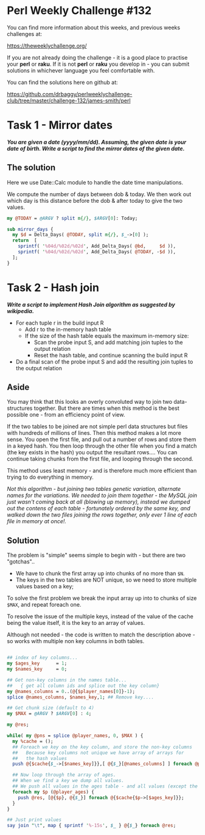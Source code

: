 # Perl Weekly Challenge #132

You can find more information about this weeks, and previous weeks challenges at:

  https://theweeklychallenge.org/

If you are not already doing the challenge - it is a good place to practise your
**perl** or **raku**. If it is not **perl** or **raku** you develop in - you can
submit solutions in whichever language you feel comfortable with.

You can find the solutions here on github at:

https://github.com/drbaggy/perlweeklychallenge-club/tree/master/challenge-132/james-smith/perl

# Task 1 - Mirror dates

***You are given a date (yyyy/mm/dd). Assuming, the given date is your date of birth. Write a script to find the mirror dates of the given date.***

## The solution

Here we use Date::Calc module to handle the date time manipulations.

We compute the number of days between dob & today. We then work out which day is this distance before the dob & after today to give the two values.
```perl
my @TODAY = @ARGV ? split m{/}, $ARGV[0]: Today;

sub mirror_days {
  my $d = Delta_Days( @TODAY, split m{/}, $_->[0] );
  return  [
    sprintf( '%04d/%02d/%02d', Add_Delta_Days( @bd,     $d )),
    sprintf( '%04d/%02d/%02d', Add_Delta_Days( @TODAY, -$d )),
  ];
}
```

# Task 2 - Hash join

***Write a script to implement Hash Join algorithm as suggested by wikipedia.***

 * For each tuple r in the build input R
   * Add r to the in-memory hash table
   * If the size of the hash table equals the maximum in-memory size:
     * Scan the probe input S, and add matching join tuples to the output relation
     * Reset the hash table, and continue scanning the build input R
 * Do a final scan of the probe input S and add the resulting join tuples to the output relation

## Aside

You may think that this looks an overly convoluted way to join two data-structures together. But there are times when this method is the
best possible one - from an efficiency point of view.

If the two tables to be joined are not simple perl data structures but files with hundreds of millions of lines. Then this method makes a lot
more sense. You open the first file, and pull out a number of rows and store them in a keyed hash. You then loop through the other file
when you find a match (the key exists in the hash) you output the resultant rows.... You can continue taking chunks from the first file, and looping through the second.

This method uses least memory - and is therefore much more efficient than trying to do everything in memory.

*Not this algorithm - but joining two tables genetic variation, alternate names for the variations. We needed to join them together - the MySQL join just wasn't coming back at all (blowing up memory), instead
we dumped out the contens of each table - fortunately ordered by the same key, and walked down the two files joining the rows together, only ever 1 line of each file in memory at once!.*

## Solution

The problem is "simple" seems simple to begin with - but there are two "gotchas"..

 * We have to chunk the first array up into chunks of no more than `$N`.
 * The keys in the two tables are NOT unique, so we need to store multiple values based on a key;
 
To solve the first problem we break the input array up into to chunks of size `$MAX`, and repeat foreach one.

To resolve the issue of the multiple keys, instead of the value of the cache being the value itself, it is the key to an array of values.

Although not needed - the code is written to match the description above - so works with multiple non key columns in both tables.

```perl

## index of key columns...
my $ages_key      = 1;
my $names_key     = 0;

## Get non-key columns in the names table... 
##   { get all column ids and splice out the key column}
my @names_columns = 0..(@{$player_names[0]}-1); 
splice @names_columns, $names_key,1; ## Remove key....

## Get chunk size (default to 4)
my $MAX = @ARGV ? $ARGV[0] : 4;

my @res;

while( my @pns = splice @player_names, 0, $MAX ) {
  my %cache = ();
  ## Foreach we key on the key column, and store the non-key columns
  ##   Because key columns not unique we have array of arrays for
  ##   the hash values
  push @{$cache{$_->[$names_key]}},[ @{$_}[@names_columns] ] foreach @pns;

  ## Now loop through the array of ages.
  ## When we find a key we dump all values.
  ## We push all values in the ages table - and all values (except the key) of the names table
  foreach my $p (@player_ages) {
    push @res, [@{$p}, @{$_}] foreach @{$cache{$p->[$ages_key]}};
  }
}

## Just print values
say join "\t", map { sprintf '%-15s', $_ } @{$_} foreach @res;
```
